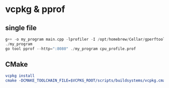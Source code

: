 # vcpkg & pprof
## single file
```c
g++ -o my_program main.cpp -lprofiler -I /opt/homebrew/Cellar/gperftools/2.15/include -L /opt/homebrew/Cellar/gperftools/2.15/lib
./my_program  
go tool pprof --http=":8080" ./my_program cpu_profile.prof 
```

## CMake
```cmake
vcpkg install
cmake -DCMAKE_TOOLCHAIN_FILE=$VCPKG_ROOT/scripts/buildsystems/vcpkg.cmake ..
```